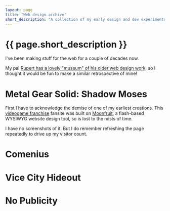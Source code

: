 ```yaml
---
layout: page
title: "Web design archive"
short_description: "A collection of my early design and dev experiments"
---
```


# {{ page.short_description }}

I've been making stuff for the web for a couple of decades now.

My pal [Rupert has a lovely "museum" of his older web design work](https://rupertsliwa.com/museum_of_web_design.html), so I thought it would be fun to make a similar retrospective of mine!

# Metal Gear Solid: Shadow Moses

First I have to acknowledge the demise of one of my earliest creations. This [videogame franchise](https://en.wikipedia.org/wiki/Metal_Gear) fansite was built on [Moonfruit](https://en.wikipedia.org/wiki/Moonfruit), a flash-based WYSIWYG website design tool, so is lost to the mists of time.

I have no screenshots of it. But I do remember refreshing the page repeatedly to drive up my visitor count.

# Comenius

# Vice City Hideout

# No Publicity